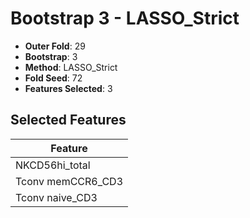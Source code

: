 # Bootstrap 3 - LASSO_Strict

- **Outer Fold**: 29
- **Bootstrap**: 3
- **Method**: LASSO_Strict
- **Fold Seed**: 72
- **Features Selected**: 3

## Selected Features

| Feature |
|---------|
| NKCD56hi_total |
| Tconv memCCR6_CD3 |
| Tconv naive_CD3 |
